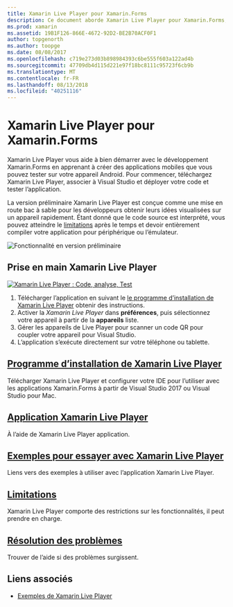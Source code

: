 ```yaml
---
title: Xamarin Live Player pour Xamarin.Forms
description: Ce document aborde Xamarin Live Player pour Xamarin.Forms, qui décrit l’installation, l’application Xamarin Live Player, les échantillons à utiliser avec Xamarin Live Player, limitations et le dépannage.
ms.prod: xamarin
ms.assetid: 19B1F126-866E-4672-92D2-BE2B70ACF0F1
author: topgenorth
ms.author: toopge
ms.date: 08/08/2017
ms.openlocfilehash: c719e273d03b898984393c6be555f603a122ad4b
ms.sourcegitcommit: 47709db4d115d221e97f18bc8111c95723f6cb9b
ms.translationtype: MT
ms.contentlocale: fr-FR
ms.lasthandoff: 08/13/2018
ms.locfileid: "40251116"
---
```

# <a name="xamarin-live-player-for-xamarinforms"></a>Xamarin Live Player pour Xamarin.Forms

Xamarin Live Player vous aide à bien démarrer avec le développement Xamarin.Forms en apprenant à créer des applications mobiles que vous pouvez tester sur votre appareil Android. Pour commencer, téléchargez Xamarin Live Player, associer à Visual Studio et déployer votre code et tester l’application.

La version préliminaire Xamarin Live Player est conçue comme une mise en route bac à sable pour les développeurs obtenir leurs idées visualisées sur un appareil rapidement. Étant donné que le code source est interprété, vous pouvez atteindre le [limitations](limitations.md) après le temps et devoir entièrement compiler votre application pour périphérique ou l’émulateur.

![Fonctionnalité en version préliminaire](~/media/shared/preview.png)

## <a name="get-started-with-xamarin-live-player"></a>Prise en main Xamarin Live Player

[![Xamarin Live Player : Code, analyse, Test](images/xamarin-live.png)](images/xamarin-live-sml.png#lightbox)

1. Télécharger l’application en suivant le [le programme d’installation de Xamarin Live Player](install.md) obtenir des instructions.
2. Activer la *Xamarin Live Player* dans **préférences**, puis sélectionnez votre appareil à partir de la **appareils** liste.
3. Gérer les appareils de Live Player pour scanner un code QR pour coupler votre appareil pour Visual Studio.
4. L’application s’exécute directement sur votre téléphone ou tablette.

## <a name="xamarin-live-player-setupinstallmd"></a>[Programme d’installation de Xamarin Live Player](install.md)

Télécharger Xamarin Live Player et configurer votre IDE pour l’utiliser avec les applications Xamarin.Forms à partir de Visual Studio 2017 ou Visual Studio pour Mac. 

## <a name="xamarin-live-player-appplayermd"></a>[Application Xamarin Live Player](player.md)

À l’aide de Xamarin Live Player application.

## <a name="samples-to-try-with-xamarin-live-playersamplesmd"></a>[Exemples pour essayer avec Xamarin Live Player](samples.md)

Liens vers des exemples à utiliser avec l’application Xamarin Live Player.

## <a name="limitationslimitationsmd"></a>[Limitations](limitations.md)

Xamarin Live Player comporte des restrictions sur les fonctionnalités, il peut prendre en charge.

## <a name="troubleshootingtroubleshootingmd"></a>[Résolution des problèmes](troubleshooting.md)

Trouver de l’aide si des problèmes surgissent.

## <a name="related-links"></a>Liens associés

- [Exemples de Xamarin Live Player](https://developer.xamarin.com/samples/xamarin-live-player/all/)
